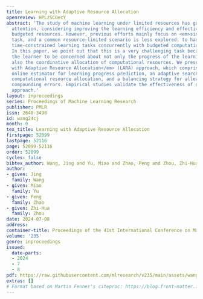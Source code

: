 ```yaml
---
title: Learning with Adaptive Resource Allocation
openreview: HPLzSCOecY
abstract: 'The study of machine learning under limited resources has gathered increasing
  attention, considering improving the learning efficiency and effectiveness with
  budgeted resources. However, previous efforts mainly focus on <em>single</em> learning
  task, and a common resource-limited scenario is less explored: to handle <em>multiple</em>
  time-constrained learning tasks concurrently with budgeted computational resources.
  In this paper, we point out that this is a very challenging task because it demands
  the learner to be concerned about not only the progress of the learning tasks but
  also the coordinative allocation of computational resources. We present the <em>Learning
  with Adaptive Resource Allocation</em> (LARA) approach, which comprises an efficient
  online estimator for learning progress prediction, an adaptive search method for
  computational resource allocation, and a balancing strategy for alleviating prediction-allocation
  compounding errors. Empirical studies validate the effectiveness of our proposed
  approach.'
layout: inproceedings
series: Proceedings of Machine Learning Research
publisher: PMLR
issn: 2640-3498
id: wang24cj
month: 0
tex_title: Learning with Adaptive Resource Allocation
firstpage: 52099
lastpage: 52116
page: 52099-52116
order: 52099
cycles: false
bibtex_author: Wang, Jing and Yu, Miao and Zhao, Peng and Zhou, Zhi-Hua
author:
- given: Jing
  family: Wang
- given: Miao
  family: Yu
- given: Peng
  family: Zhao
- given: Zhi-Hua
  family: Zhou
date: 2024-07-08
address:
container-title: Proceedings of the 41st International Conference on Machine Learning
volume: '235'
genre: inproceedings
issued:
  date-parts:
  - 2024
  - 7
  - 8
pdf: https://raw.githubusercontent.com/mlresearch/v235/main/assets/wang24cj/wang24cj.pdf
extras: []
# Format based on Martin Fenner's citeproc: https://blog.front-matter.io/posts/citeproc-yaml-for-bibliographies/
---
```

